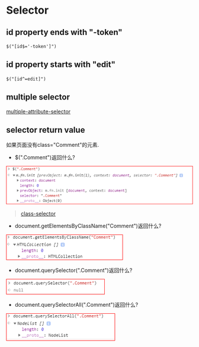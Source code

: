# Selector

## id property ends with "-token"

    $("[id$='-token']")

## id property starts with "edit"

    $("[id^=edit]")

## multiple selector

[multiple-attribute-selector](https://api.jquery.com/multiple-attribute-selector/)

## selector return value

如果页面没有class="Comment"的元素.

* $(".Comment")返回什么? 

<img src="jquerySelector.PNG">

> [class-selector](https://api.jquery.com/class-selector/)    

* document.getElementsByClassName("Comment")返回什么?  

<img src="getElementByClassName.PNG">        

* document.querySelector(".Comment")返回什么?

<img src="querySelector.PNG">        

* document.querySelectorAll(".Comment")返回什么?

<img src="querySelectorAll.PNG">  



    
